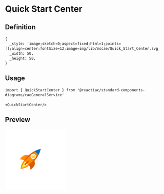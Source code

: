 # Quick Start Center

## Definition

```
{
  _style: 'image;sketch=0;aspect=fixed;html=1;points=[];align=center;fontSize=12;image=img/lib/mscae/Quick_Start_Center.svg;strokeColor=none;',
  _width: 50,
  _height: 50,
}
```

## Usage

```
import { QuickStartCenter } from '@reactiac/standard-components-diagrams/caeGeneralService'

<QuickStartCenter/>
```

## Preview

<img src="./quick-start-center.png" width="200"/>
